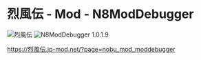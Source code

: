 # 烈風伝 - Mod - N8ModDebugger

![烈風伝](https://img.shields.io/badge/烈風伝-with_PK_(Steam版_Only)-6479ff.svg)
![N8ModDebugger 1.0.1.9](https://img.shields.io/badge/N8ModDebugger-1.0.1.9-6479ff.svg)

https://烈風伝.jp-mod.net/?page=nobu_mod_moddebugger
